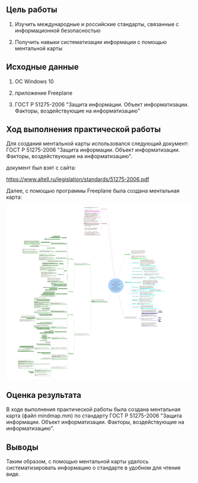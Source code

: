 

## Цель работы

1.  Изучить международные и российские стандарты, связанные с информационной безопасностью

2.  Получить навыки систематизации информации с помощью ментальной карты

## Исходные данные

1.  ОС Windows 10

2.  приложение Freeplane

3.  ГОСТ Р 51275-2006 "Защита информации. Объект информатизации. Факторы, воздействующие на информатизацию"

## Ход выполнения практической работы

Для создания ментальной карты использовался следующий документ: ГОСТ Р 51275-2006 "Защита информации. Объект информатизации. Факторы, воздействующие на информатизацию".

документ был взят с сайта:

https://www.altell.ru/legislation/standards/51275-2006.pdf

Далее, с помощью программы Freeplane была создана ментальная карта:

![](https://github.com/anyam/saznd/blob/main/LAB5/mindmap.png)

## Оценка результата

В ходе выполнения практической работы была создана ментальная карта (файл mindmap.mm) по стандарту ГОСТ Р 51275-2006 "Защита информации. Объект информатизации. Факторы, воздействующие на информатизацию".

## Выводы

Таким образом, с помощью ментальной карты удалось систематизировать информацию о стандарте в удобном для чтения виде.

